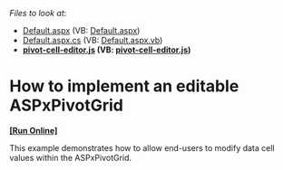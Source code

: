 <!-- default file list -->
*Files to look at*:

* [Default.aspx](./CS/Q240884/Default.aspx) (VB: [Default.aspx](./VB/Q240884/Default.aspx))
* [Default.aspx.cs](./CS/Q240884/Default.aspx.cs) (VB: [Default.aspx.vb](./VB/Q240884/Default.aspx.vb))
* **[pivot-cell-editor.js](./CS/Q240884/js/pivot-cell-editor.js) (VB: [pivot-cell-editor.js](./VB/Q240884/js/pivot-cell-editor.js))**
<!-- default file list end -->
# How to implement an editable ASPxPivotGrid
<!-- run online -->
**[[Run Online]](https://codecentral.devexpress.com/e1949/)**
<!-- run online end -->


<p>This example demonstrates how to allow end-users to modify data cell values within the ASPxPivotGrid.</p>

<br/>


